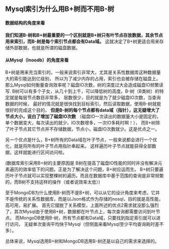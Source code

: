 ## Mysql索引为什么用B+树而不用B-树

#### 数据结构的角度来看

**我们知道B-树和B+树最重要的一个区别就是B+树只有叶节点存放数据，其余节点用来索引，而B-树是每个索引节点都会有Data域。**
这就决定了B+树更适合用来存储外部数据，也就是所谓的磁盘数据。

#### 从Mysql（Inoodb）的角度来看

B+树是用来充当索引的，一般来说索引非常大，尤其是关系性数据库这种数据量大的索引能达到亿级别，
所以为了减少内存的占用，索引也会被存储在磁盘上。
那么Mysql如何衡量查询效率呢？磁盘IO次数，树的深度过大会造成磁盘IO频繁读写.
B树可以有多个子女，从几十到上千，可以降低树的高度。B-树（B类树）的特定就是每层节点数目非常多，
层数很少，目的就是为了就少磁盘IO次数，当查询数据的时候，
最好的情况就是很快找到目标索引，然后读取数据，使用B-树就能很好的完成这个目的，
**但是B-树的每个节点都有data域（指针），这无疑增大了节点大小，说白了增加了磁盘IO次数**
（磁盘IO一次读出的数据量大小是固定的，单个数据变大，每次读出的就少，IO次数增多，一次IO多耗时啊！），
而B+树除了叶子节点其它节点并不存储数据，节点小，磁盘IO次数就少。这是优点之一。

另一个优点是什么，B+树所有的Data域在叶子节点，一般来说都会进行一个优化，就是将所有的叶子节点用指针串起来。
这样遍历叶子节点就能获得全部数据，这样就能进行区间访问啦。

(数据库索引采用B+树的主要原因是 B树在提高了磁盘IO性能的同时并没有解决元素遍历的效率低下的问题。正是为了解决这个问题，B+树应运而生。
B+树只要遍历叶子节点就可以实现整棵树的遍历。而且在数据库中基于范围的查询是非常频繁的，而B树不支持这样的操作（或者说效率太低）)

至于MongoDB为什么使用B-树而不是B+树，可以从它的设计角度来考虑，它并不是传统的关系性数据库，而是以Json格式作为存储的nosql，目的就是高性能，高可用，易扩展。
首先它摆脱了关系模型，上面所述的优点2需求就没那么强烈了，其次Mysql由于使用B+树，数据都在叶节点上，每次查询都需要访问到叶节点，
而MongoDB使用B-树，所有节点都有Data域，只要找到指定索引就可以进行访问，
无疑单次查询平均快于Mysql（但侧面来看Mysql至少平均查询耗时差不多）。

总体来说，Mysql选用B+树和MongoDB选用B-树还是以自己的需求来选择的。